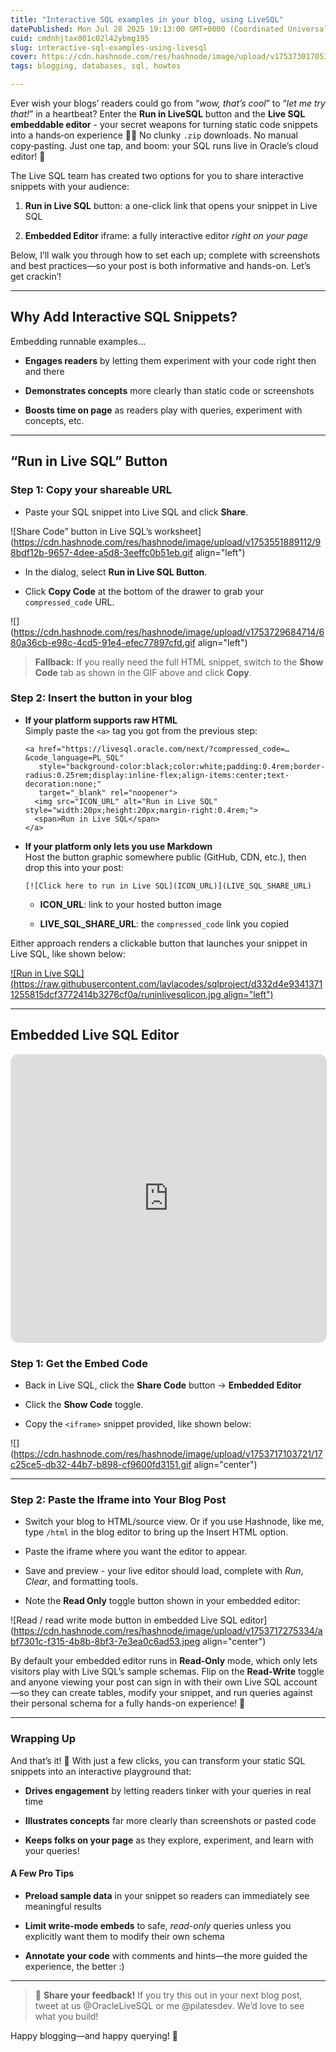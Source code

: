 ```yaml
---
title: "Interactive SQL examples in your blog, using LiveSQL"
datePublished: Mon Jul 28 2025 19:13:00 GMT+0000 (Coordinated Universal Time)
cuid: cmdnhjtax001c02l42ybmg195
slug: interactive-sql-examples-using-livesql
cover: https://cdn.hashnode.com/res/hashnode/image/upload/v1753730170534/4f4ef534-b9ef-4167-9884-5e6a95aba7c2.jpeg
tags: blogging, databases, sql, howtos

---
```


Ever wish your blogs’ readers could go from “*wow, that’s cool*” to “*let me try that!*” in a heartbeat? Enter the **Run in LiveSQL** button and the **Live SQL embeddable editor** - your secret weapons for turning static code snippets into a hands‑on experience 🤙🏽 No clunky `.zip` downloads. No manual copy‑pasting. Just one tap, and boom: your SQL runs live in Oracle’s cloud editor! 🤗

The Live SQL team has created two options for you to share interactive snippets with your audience:

1. **Run in Live SQL** button: a one-click link that opens your snippet in Live SQL
    
2. **Embedded Editor** iframe: a fully interactive editor *right on your page*
    

Below, I’ll walk you through how to set each up; complete with screenshots and best practices—so your post is both informative and hands-on. Let’s get crackin’!

---

## Why Add Interactive SQL Snippets?

Embedding runnable examples…

* **Engages readers** by letting them experiment with your code right then and there
    
* **Demonstrates concepts** more clearly than static code or screenshots
    
* **Boosts time on page** as readers play with queries, experiment with concepts, etc.
    

---

## “Run in Live SQL” Button

### **Step 1: Copy your shareable URL**

* Paste your SQL snippet into Live SQL and click **Share**.
    

![Share Code” button in Live SQL’s worksheet](https://cdn.hashnode.com/res/hashnode/image/upload/v1753551889112/98bdf12b-9657-4dee-a5d8-3eeffc0b51eb.gif align="left")

* In the dialog, select **Run in Live SQL Button**.
    

* Click **Copy Code** at the bottom of the drawer to grab your `compressed_code` URL.
    

![](https://cdn.hashnode.com/res/hashnode/image/upload/v1753729684714/680a36cb-e98c-4cd5-91e4-efec77897cfd.gif align="left")

> **Fallback:** If you really need the full HTML snippet, switch to the **Show Code** tab as shown in the GIF above and click **Copy**.

### **Step 2: Insert the button in your blog**

* **If your platform supports raw HTML**  
    Simply paste the `<a>` tag you got from the previous step:
    
    ```plaintext
    <a href="https://livesql.oracle.com/next/?compressed_code=…&code_language=PL_SQL"
       style="background-color:black;color:white;padding:0.4rem;border-radius:0.25rem;display:inline-flex;align-items:center;text-decoration:none;"
       target="_blank" rel="noopener">
      <img src="ICON_URL" alt="Run in Live SQL" style="width:20px;height:20px;margin-right:0.4rem;">
      <span>Run in Live SQL</span>
    </a>
    ```
    
* **If your platform only lets you use Markdown**  
    Host the button graphic somewhere public (GitHub, CDN, etc.), then drop this into your post:
    
    ```plaintext
    [![Click here to run in Live SQL](ICON_URL)](LIVE_SQL_SHARE_URL)
    ```
    
    * **ICON\_URL**: link to your hosted button image
        
    * **LIVE\_SQL\_SHARE\_URL**: the `compressed_code` link you copied
        

Either approach renders a clickable button that launches your snippet in Live SQL, like shown below:

[![Run in Live SQL](https://raw.githubusercontent.com/laylacodes/sqlproject/d332d4e93413711255815dcf3772414b3276cf0a/runinlivesqlicon.jpg align="left")](https://livesql.oracle.com/next/?compressed_code=%E2%80%A6)

---

## Embedded Live SQL Editor

<iframe id="live-sql-embedded" src="https://livesql.oracle.com/next/embedded/?layout=vertical&amp;compressed_code=H4sIAAAAAAAAEwt29XF1DuFSUFBQUPdIzcnJV%252FDJLEtVCA70UVRXcAxWcA9ydQ3x9HPncgvy9wUrcwl19LHW1XX1dwYAVcSuejwAAAA%253D&amp;code_language=PL_SQL&amp;code_format=true" height="460px" width="100%" style="width:100%;border:1px solid #e0e0e0;border-radius:12px;overflow:hidden">Live SQL Embedded Playground</iframe>

### Step 1: Get the Embed Code

* Back in Live SQL, click the **Share Code** button → **Embedded Editor**
    
* Click the **Show Code** toggle.
    
* Copy the `<iframe>` snippet provided, like shown below:
    

![](https://cdn.hashnode.com/res/hashnode/image/upload/v1753717103721/17c25ce5-db32-44b7-b898-cf9600fd3151.gif align="center")

---

### Step 2: Paste the Iframe into Your Blog Post

* Switch your blog to HTML/source view. Or if you use Hashnode, like me, type `/html` in the blog editor to bring up the Insert HTML option.
    
* Paste the iframe where you want the editor to appear.
    
* Save and preview - your live editor should load, complete with *Run*, *Clear*, and formatting tools.
    
* Note the **Read Only** toggle button shown in your embedded editor:
    

![Read / read write mode button in embedded Live SQL editor](https://cdn.hashnode.com/res/hashnode/image/upload/v1753717275334/abf7301c-f315-4b8b-8bf3-7e3ea0c6ad53.jpeg align="center")

By default your embedded editor runs in **Read-Only** mode, which only lets visitors play with Live SQL’s sample schemas. Flip on the **Read-Write** toggle and anyone viewing your post can sign in with their own Live SQL account—so they can create tables, modify your snippet, and run queries against their personal schema for a fully hands-on experience! 🤠

---

### Wrapping Up

And that’s it! 🎉 With just a few clicks, you can transform your static SQL snippets into an interactive playground that:

* **Drives engagement** by letting readers tinker with your queries in real time
    
* **Illustrates concepts** far more clearly than screenshots or pasted code
    
* **Keeps folks on your page** as they explore, experiment, and learn with your queries!
    

#### A Few Pro Tips

* **Preload sample data** in your snippet so readers can immediately see meaningful results
    
* **Limit write-mode embeds** to safe, *read-only* queries unless you explicitly want them to modify their own schema
    
* **Annotate your code** with comments and hints—the more guided the experience, the better :)
    

---

> 🔗 **Share your feedback!** If you try this out in your next blog post, tweet at us @OracleLiveSQL or me @pilatesdev. We’d love to see what you build!

Happy blogging—and happy querying! 🚀